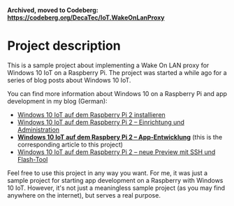 **Archived, moved to Codeberg: https://codeberg.org/DecaTec/IoT.WakeOnLanProxy**

# Project description

This is a sample project about implementing a Wake On LAN proxy for Windows 10 IoT on a Raspberry Pi.
The project was started a while ago for a series of blog posts about Windows 10 IoT.

You can find more information about Windows 10 on a Raspberry Pi and app development in my blog (German):

* [Windows 10 IoT auf dem Raspberry Pi 2 installieren](https://decatec.de/raspberry-pi/windows-10-iot-auf-dem-raspberry-pi-2-installieren/)
* [Windows 10 IoT auf dem Raspberry Pi 2 – Einrichtung und Administration](https://decatec.de/raspberry-pi/windows-10-iot-auf-dem-raspberry-pi-2-einrichtung-und-administration/)
* **[Windows 10 IoT auf dem Raspbery Pi 2 – App-Entwicklung](https://decatec.de/raspberry-pi/windows-10-iot-auf-dem-raspbery-pi-2-app-entwicklung/)** (this is the corresponding article to this project)
* [Windows 10 IoT auf dem Raspberry Pi 2 – neue Preview mit SSH und Flash-Tool](https://decatec.de/raspberry-pi/windows-10-iot-auf-dem-raspberry-pi-2-neue-preview-mit-ssh-und-flash-tool/)

Feel free to use this project in any way you want. For me, it was just a sample project for starting app development on a Raspberry with Windows 10 IoT. However, it's not just a meaningless sample project (as you may find anywhere on the internet), but serves a real purpose.
